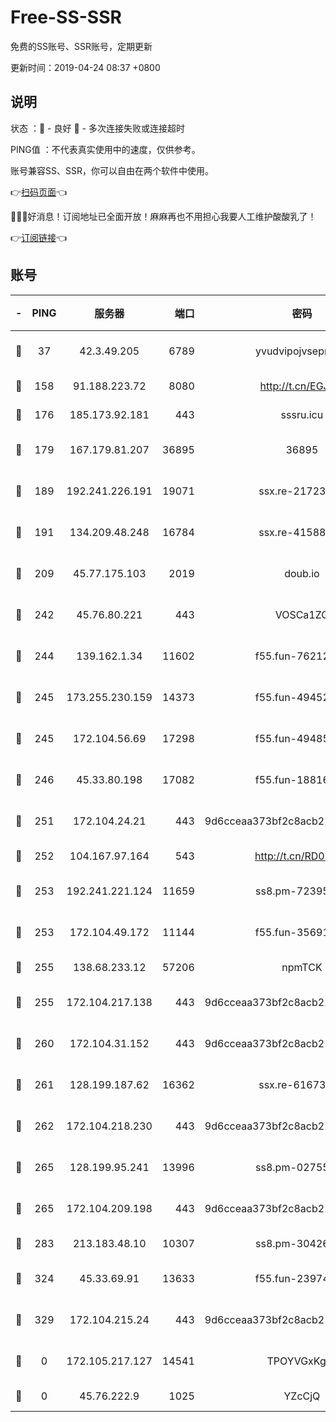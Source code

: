 # Free-SS-SSR

免费的SS账号、SSR账号，定期更新

更新时间：2019-04-24 08:37 +0800

## 说明

状态     ：🙂 - 良好 🙁 - 多次连接失败或连接超时

PING值   ：不代表真实使用中的速度，仅供参考。

账号兼容SS、SSR，你可以自由在两个软件中使用。

👉[扫码页面](https://liesauer.github.io/Free-SS-SSR/)👈

🎉🎉🎉好消息！订阅地址已全面开放！麻麻再也不用担心我要人工维护酸酸乳了！

👉[订阅链接](https://www.liesauer.net/yogurt/subscribe?ACCESS_TOKEN=DAYxR3mMaZAsaqUb)👈

## 账号

|-|PING|服务器|端口|密码|加密方式|区域|
|:----:|:----:|:-----:|-----:|:----:|:----:|:----:|
|🙂|37|42.3.49.205|6789|yvudvipojvseprugib|aes-256-cfb|HK|
|🙂|158|91.188.223.72|8080|http://t.cn/EGJIyrl|rc4-md5|RU|
|🙂|176|185.173.92.181|443|sssru.icu|rc4-md5|RU|
|🙂|179|167.179.81.207|36895|36895|aes-256-cfb|JP|
|🙂|189|192.241.226.191|19071|ssx.re-21723221|aes-256-cfb|US|
|🙂|191|134.209.48.248|16784|ssx.re-41588208|aes-256-cfb|US|
|🙂|209|45.77.175.103|2019|doub.io|aes-128-ctr|SG|
|🙂|242|45.76.80.221|443|VOSCa1ZG|aes-256-cfb|DE|
|🙂|244|139.162.1.34|11602|f55.fun-76212017|aes-256-cfb|SG|
|🙂|245|173.255.230.159|14373|f55.fun-49452956|aes-256-cfb|US|
|🙂|245|172.104.56.69|17298|f55.fun-49485165|aes-256-cfb|SG|
|🙂|246|45.33.80.198|17082|f55.fun-18816425|aes-256-cfb|US|
|🙂|251|172.104.24.21|443|9d6cceaa373bf2c8acb22e60b6a58be6|aes-256-cfb|US|
|🙂|252|104.167.97.164|543|http://t.cn/RD0D7sx|rc4-md5|CA|
|🙂|253|192.241.221.124|11659|ss8.pm-72395015|aes-256-cfb|US|
|🙂|253|172.104.49.172|11144|f55.fun-35691279|aes-256-cfb|SG|
|🙂|255|138.68.233.12|57206|npmTCK|rc4-md5|US|
|🙂|255|172.104.217.138|443|9d6cceaa373bf2c8acb22e60b6a58be6|aes-256-cfb|US|
|🙂|260|172.104.31.152|443|9d6cceaa373bf2c8acb22e60b6a58be6|aes-256-cfb|US|
|🙂|261|128.199.187.62|16362|ssx.re-61673637|aes-256-cfb|SG|
|🙂|262|172.104.218.230|443|9d6cceaa373bf2c8acb22e60b6a58be6|aes-256-cfb|US|
|🙂|265|128.199.95.241|13996|ss8.pm-02755269|aes-256-cfb|SG|
|🙂|265|172.104.209.198|443|9d6cceaa373bf2c8acb22e60b6a58be6|aes-256-cfb|US|
|🙂|283|213.183.48.10|10307|ss8.pm-30426193|rc4-md5|RU|
|🙂|324|45.33.69.91|13633|f55.fun-23974174|aes-256-cfb|US|
|🙂|329|172.104.215.24|443|9d6cceaa373bf2c8acb22e60b6a58be6|aes-256-cfb|US|
|🙁|0|172.105.217.127|14541|TPOYVGxKglpi|aes-256-cfb|JP|
|🙁|0|45.76.222.9|1025|YZcCjQ|rc4-md5|JP|
